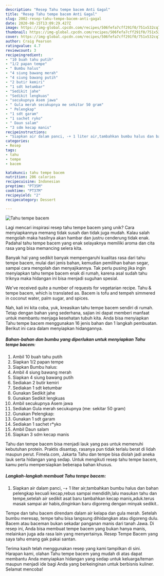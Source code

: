 ```yaml
---
description: "Resep Tahu tempe bacem Anti Gagal"
title: "Resep Tahu tempe bacem Anti Gagal"
slug: 2002-resep-tahu-tempe-bacem-anti-gagal
date: 2020-08-15T13:09:29.427Z
image: https://img-global.cpcdn.com/recipes/506fefa7cff291f0/751x532cq70/tahu-tempe-bacem-foto-resep-utama.jpg
thumbnail: https://img-global.cpcdn.com/recipes/506fefa7cff291f0/751x532cq70/tahu-tempe-bacem-foto-resep-utama.jpg
cover: https://img-global.cpcdn.com/recipes/506fefa7cff291f0/751x532cq70/tahu-tempe-bacem-foto-resep-utama.jpg
author: Craig Pearson
ratingvalue: 4.7
reviewcount: 3
recipeingredient:
- "10 buah tahu putih"
- "1/2 papan tempe"
- " Bumbu halus"
- "4 siung bawang merah"
- "4 siung bawang putih"
- "2 butir kemiri"
- "1 sdt ketumbar"
- "Sedikit jahe"
- "Sedikit lengkuas"
- "secukupnya Asem jawa"
- " Gula merah secukupnya me sekitar 50 gram"
- " Pelengkap"
- "1 sdt garam"
- "1 sachet ryko"
- " Daun salam"
- "3 sdm kecap manis"
recipeinstructions:
- "Siapkan air dalam panci, -+ 1 liter air,tambahkan bumbu halus dan bahan pelengkap kecuali kecap,rebus sampai mendidih,lalu masukan tahu dan tempe,setelah air sedikit asat baru tambahkan kecap manis,aduk.terus masak sampai air habis,dinginkan baru digoreng dengan minyak sedikit.."
categories:
- Resep
tags:
- tahu
- tempe
- bacem

katakunci: tahu tempe bacem 
nutrition: 206 calories
recipecuisine: Indonesian
preptime: "PT35M"
cooktime: "PT37M"
recipeyield: "2"
recipecategory: Dessert

---
```



![Tahu tempe bacem](https://img-global.cpcdn.com/recipes/506fefa7cff291f0/751x532cq70/tahu-tempe-bacem-foto-resep-utama.jpg)

Lagi mencari inspirasi resep tahu tempe bacem yang unik? Cara menyiapkannya memang tidak susah dan tidak juga mudah. Kalau salah mengolah maka hasilnya akan hambar dan justru cenderung tidak enak. Padahal tahu tempe bacem yang enak selayaknya memiliki aroma dan cita rasa yang bisa memancing selera kita.

Banyak hal yang sedikit banyak mempengaruhi kualitas rasa dari tahu tempe bacem, mulai dari jenis bahan, kemudian pemilihan bahan segar, sampai cara mengolah dan menyajikannya. Tak perlu pusing jika ingin menyiapkan tahu tempe bacem enak di rumah, karena asal sudah tahu triknya maka hidangan ini bisa menjadi suguhan spesial.

We&#39;ve received quite a number of requests for vegetarian recipe. Tahu &amp; tempe bacem, which is translated as. Bacem is tofu and tempeh simmered in coconut water, palm sugar, and spices.


Nah, kali ini kita coba, yuk, kreasikan tahu tempe bacem sendiri di rumah. Tetap dengan bahan yang sederhana, sajian ini dapat memberi manfaat untuk membantu menjaga kesehatan tubuh kita. Anda bisa menyiapkan Tahu tempe bacem menggunakan 16 jenis bahan dan 1 langkah pembuatan. Berikut ini cara dalam menyiapkan hidangannya.

<!--inarticleads1-->

##### Bahan-bahan dan bumbu yang diperlukan untuk menyiapkan Tahu tempe bacem:

1. Ambil 10 buah tahu putih
1. Siapkan 1/2 papan tempe
1. Siapkan  Bumbu halus:
1. Ambil 4 siung bawang merah
1. Siapkan 4 siung bawang putih
1. Sediakan 2 butir kemiri
1. Sediakan 1 sdt ketumbar
1. Gunakan Sedikit jahe
1. Gunakan Sedikit lengkuas
1. Ambil secukupnya Asem jawa
1. Sediakan  Gula merah secukupnya (me: sekitar 50 gram)
1. Gunakan  Pelengkap:
1. Gunakan 1 sdt garam
1. Sediakan 1 sachet r*yko
1. Ambil  Daun salam
1. Siapkan 3 sdm kecap manis


Tahu dan tempe bacem bisa menjadi lauk yang pas untuk memenuhi kebutuhan protein. Praktis disantap, rasanya pun tidak terlalu berat di lidah maupun perut. Fimela.com, Jakarta Tahu dan tempe bisa diolah jadi aneka lauk serta hidangan yang sedap. Untuk mengikuti resep tahu tempe bacem, kamu perlu mempersiapkan beberapa bahan khusus. 

<!--inarticleads2-->

##### Langkah-langkah membuat Tahu tempe bacem:

1. Siapkan air dalam panci, -+ 1 liter air,tambahkan bumbu halus dan bahan pelengkap kecuali kecap,rebus sampai mendidih,lalu masukan tahu dan tempe,setelah air sedikit asat baru tambahkan kecap manis,aduk.terus masak sampai air habis,dinginkan baru digoreng dengan minyak sedikit..


Tempe dan tahu bacem direndam dalam air kelapa dan gula merah. Setelah bumbu meresap, tempe tahu bisa langsung dihidangkan atau digoreng dulu. Bacem atau baceman bukan sekadar panganan manis dari tanah Jawa. Di resep ini, Anda bisa membuat tempe bacem yang bukan hanya manis, melainkan juga ada rasa lain yang menyertainya. Resep Tempe Bacem yang saya tahu emang gak pakai santan. 

Terima kasih telah menggunakan resep yang kami tampilkan di sini. Harapan kami, olahan Tahu tempe bacem yang mudah di atas dapat membantu Anda menyiapkan hidangan yang sedap untuk keluarga/teman maupun menjadi ide bagi Anda yang berkeinginan untuk berbisnis kuliner. Selamat mencoba!
